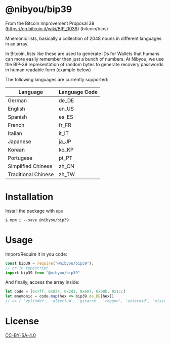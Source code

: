 # @nibyou/bip39
From the Bitcoin Improvement Proposal 39 (https://en.bitcoin.it/wiki/BIP_0039) (bitcoin/bips)

Mnemonic lists, basically a collection of 2048 nouns in different languages in an array.

In Bitcoin, lists like these are used to generate IDs for Wallets that humans can more easily remember than just a bunch of numbers.
At Nibyou, we use the BIP-39 representation of random bytes to generate recovery passwords in human readable form (example below)

The following languages are currently supported:

| Language            | Language Code |
|---------------------|---------------|
| German              | de_DE         |
| English             | en_US         |
| Spanish             | es_ES         |
| French              | fr_FR         |
| Italian             | it_IT         |
| Japanese            | ja_JP         |
| Korean              | ko_KP         |
| Portugese           | pt_PT         |
| Simplified Chinese  | zh_CN         |
| Traditional Chinese | zh_TW         |

# Installation
Install the package with `npm`

```
$ npm i --save @nibyou/bip39
```


# Usage

Import/Require it in you code:

```javascript
const bip39 = require("@nibyou/bip39");
// or in typescript
import bip39 from "@nibyou/bip39"
```

And finally, access the array inside:

```javascript
let code = [0x7ff, 0x034, 0x2d1, 0x607, 0x08b, 0x1cc]
let mnemonic = code.map(hex => bip39.de_DE[hex])
// => [ 'zylinder', 'altertum', 'gitarre', 'roggen', 'asteroid', 'eiszeit' ]
```

# License

[CC-BY-SA-4.0](/LICENSE)
